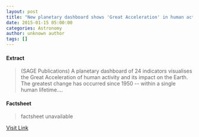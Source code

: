 ```yaml
---
layout: post
title: "New planetary dashboard shows 'Great Acceleration' in human activity since 1950"
date: 2015-01-15 05:00:00
categories: Astronomy
author: unknown author
tags: []
---
```



#### Extract
>(SAGE Publications) A planetary dashboard of 24 indicators visualises the Great Acceleration of human activity and its impact on the Earth. The greatest change has occurred since 1950 -- within a single human lifetime....

#### Factsheet
>factsheet unavailable

[Visit Link](http://www.eurekalert.org/pub_releases/2015-01/sp-npd011515.php)


